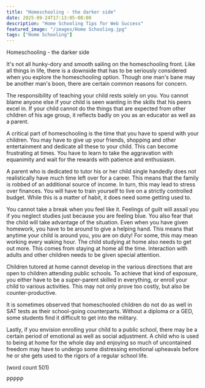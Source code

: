 ```yaml
---
title: "Homeschooling - the darker side"
date: 2025-09-24T17:13:05-08:00
description: "Home Schooling Tips for Web Success"
featured_image: "/images/Home Schooling.jpg"
tags: ["Home Schooling"]
---
```


Homeschooling - the darker side

It's not all hunky-dory and smooth sailing on the homeschooling
front. Like all things in life, there is a downside that has to be 
seriously considered when you explore the homeschooling option. 
Though one man's bane may be another man's boon, there are certain 
common reasons for concern.

The responsibility of teaching your child rests solely on you. You 
cannot blame anyone else if your child is seen wanting in the 
skills that his peers excel in. If your child cannot do the things 
that are expected from other children of his age group, it 
reflects badly on you as an educator as well as a parent.

A critical part of homeschooling is the time that you have to 
spend with your children. You may have to give up your friends, 
shopping and other entertainment and dedicate all these to your 
child. This can become frustrating at times. You have to learn to 
take the aggravation with equanimity and wait for the rewards with 
patience and enthusiasm. 

A parent who is dedicated to tutor his or her child single 
handedly does not realistically have much time left over for a 
career. This means that the family is robbed of an additional 
source of income. In turn, this may lead to stress over finances. 
You will have to train yourself to live on a strictly controlled 
budget. While this is a matter of habit, it does need some getting 
used to. 

You cannot take a break when you feel like it. Feelings of guilt 
will assail you if you neglect studies just because you are 
feeling blue. You also fear that the child will take advantage of 
the situation. Even when you have given homework, you have to be 
around to give a helping hand. This means that anytime your child 
is around you, you are on duty! For some, this may mean working 
every waking hour. The child studying at home also needs to get 
out more. This comes from staying at home all the time. 
Interaction with adults and other children needs to be given 
special attention.

Children tutored at home cannot develop in the various directions 
that are open to children attending public schools. To achieve 
that kind of exposure, you either have to be a super-parent 
skilled in everything, or enroll your child to various activities. 
This may not only prove too costly, but also be 
counter-productive.

It is sometimes observed that homeschooled children do not do as 
well in SAT tests as their school-going counterparts. Without a 
diploma or a GED, some students find it difficult to get into the 
military. 

Lastly, if you envision enrolling your child to a public school, 
there may be a certain period of emotional as well as social 
adjustment. A child who is used to being at home for the whole day 
and enjoying so much of uncontained freedom may have to undergo 
some distressing emotional upheavals before he or she gets used to 
the rigors of a regular school life. 

(word count 501)

PPPPP

